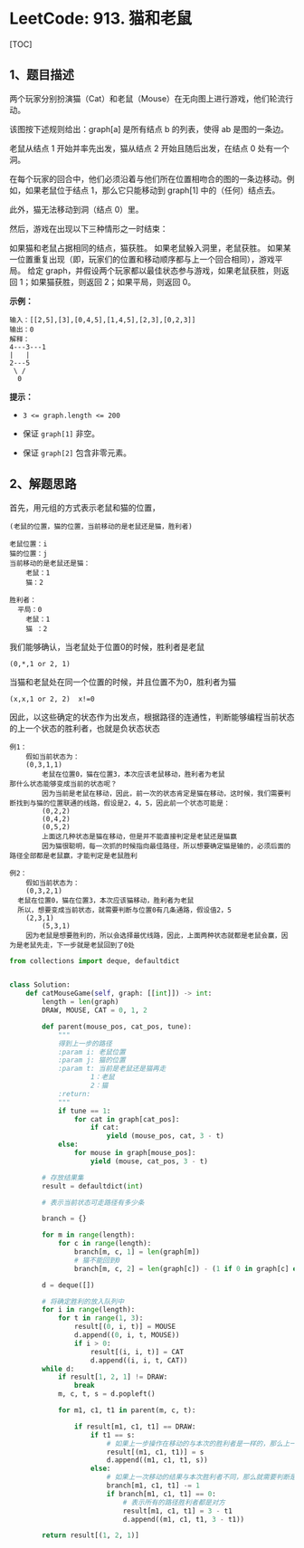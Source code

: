 # LeetCode: 913. 猫和老鼠

[TOC]

## 1、题目描述

两个玩家分别扮演猫（Cat）和老鼠（Mouse）在无向图上进行游戏，他们轮流行动。

该图按下述规则给出：graph[a] 是所有结点 b 的列表，使得 ab 是图的一条边。

老鼠从结点 1 开始并率先出发，猫从结点 2 开始且随后出发，在结点 0 处有一个洞。

在每个玩家的回合中，他们必须沿着与他们所在位置相吻合的图的一条边移动。例如，如果老鼠位于结点 1，那么它只能移动到 graph[1] 中的（任何）结点去。

此外，猫无法移动到洞（结点 0）里。

然后，游戏在出现以下三种情形之一时结束：

如果猫和老鼠占据相同的结点，猫获胜。
如果老鼠躲入洞里，老鼠获胜。
如果某一位置重复出现（即，玩家们的位置和移动顺序都与上一个回合相同），游戏平局。
给定 graph，并假设两个玩家都以最佳状态参与游戏，如果老鼠获胜，则返回 1；如果猫获胜，则返回 2；如果平局，则返回 0。

 

**示例：**

```
输入：[[2,5],[3],[0,4,5],[1,4,5],[2,3],[0,2,3]]
输出：0
解释：
4---3---1
|   |
2---5
 \ /
  0
```



**提示：**

- `3 <= graph.length <= 200` 

- 保证 `graph[1]` 非空。

- 保证 `graph[2]` 包含非零元素。



## 2、解题思路

首先，用元组的方式表示老鼠和猫的位置，

```
(老鼠的位置，猫的位置，当前移动的是老鼠还是猫，胜利者)

老鼠位置：i
猫的位置：j
当前移动的是老鼠还是猫：
	老鼠：1
	猫：2

胜利者：
  平局：0
	老鼠：1
	猫 ：2

```

我们能够确认，当老鼠处于位置0的时候，胜利者是老鼠

```
(0,*,1 or 2, 1)
```

当猫和老鼠处在同一个位置的时候，并且位置不为0，胜利者为猫

```
(x,x,1 or 2, 2)  x!=0
```

因此，以这些确定的状态作为出发点，根据路径的连通性，判断能够编程当前状态的上一个状态的胜利者，也就是负状态状态

```
例1：
	假如当前状态为：
    (0,3,1,1)
		老鼠在位置0，猫在位置3，本次应该老鼠移动，胜利者为老鼠
那什么状态能够变成当前的状态呢？
		因为当前是老鼠在移动，因此，前一次的状态肯定是猫在移动，这时候，我们需要判断找到与猫的位置联通的线路，假设是2，4，5，因此前一个状态可能是：
		(0,2,2)
		(0,4,2)
		(0,5,2)
		上面这几种状态是猫在移动，但是并不能直接判定是老鼠还是猫赢
		因为猫很聪明，每一次抓的时候指向最佳路径，所以想要确定猫是输的，必须后面的路径全部都是老鼠赢，才能判定是老鼠胜利
		
例2：
	假如当前状态为：
    (0,3,2,1)
  老鼠在位置0，猫在位置3，本次应该猫移动，胜利者为老鼠
  所以，想要变成当前状态，就需要判断与位置0有几条通路，假设值2，5
  	(2,3,1)
		(5,3,1)
	因为老鼠是想要胜利的，所以会选择最优线路，因此，上面两种状态就都是老鼠会赢，因为是老鼠先走，下一步就是老鼠回到了0处

```



```python
from collections import deque, defaultdict


class Solution:
    def catMouseGame(self, graph: [[int]]) -> int:
        length = len(graph)
        DRAW, MOUSE, CAT = 0, 1, 2

        def parent(mouse_pos, cat_pos, tune):
            """
            得到上一步的路径
            :param i: 老鼠位置
            :param j: 猫的位置
            :param t: 当前是老鼠还是猫再走
                    1：老鼠
                    2：猫
            :return:
            """
            if tune == 1:
                for cat in graph[cat_pos]:
                    if cat:
                        yield (mouse_pos, cat, 3 - t)
            else:
                for mouse in graph[mouse_pos]:
                    yield (mouse, cat_pos, 3 - t)

        # 存放结果集
        result = defaultdict(int)

        # 表示当前状态可走路径有多少条

        branch = {}

        for m in range(length):
            for c in range(length):
                branch[m, c, 1] = len(graph[m])
                # 猫不能回到0
                branch[m, c, 2] = len(graph[c]) - (1 if 0 in graph[c] else 0)

        d = deque([])

        # 将确定胜利的放入队列中
        for i in range(length):
            for t in range(1, 3):
                result[(0, i, t)] = MOUSE
                d.append((0, i, t, MOUSE))
                if i > 0:
                    result[(i, i, t)] = CAT
                    d.append((i, i, t, CAT))
        while d:
            if result[1, 2, 1] != DRAW:
                break
            m, c, t, s = d.popleft()

            for m1, c1, t1 in parent(m, c, t):

                if result[m1, c1, t1] == DRAW:
                    if t1 == s:
                        # 如果上一步操作在移动的与本次的胜利者是一样的，那么上一次的状态与本次是一样的
                        result[(m1, c1, t1)] = s
                        d.append((m1, c1, t1, s))
                    else:
                        # 如果上一次移动的结果与本次胜利者不同，那么就需要判断是不是所有的路径都是不同的胜利者
                        branch[m1, c1, t1] -= 1
                        if branch[m1, c1, t1] == 0:
                            # 表示所有的路径胜利者都是对方
                            result[m1, c1, t1] = 3 - t1
                            d.append((m1, c1, t1, 3 - t1))

        return result[(1, 2, 1)]
```

